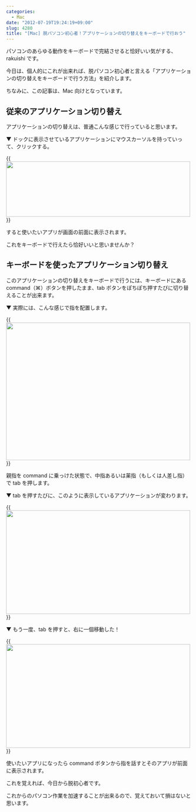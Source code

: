```yaml
---
categories:
  - Mac
date: "2012-07-19T19:24:19+09:00"
slug: 4280
title: "[Mac] 脱パソコン初心者！アプリケーションの切り替えをキーボードで行おう"
---
```


パソコンのあらゆる動作をキーボードで完結させると恰好いい気がする、rakuishi です。

今日は、個人的にこれが出来れば、脱パソコン初心者と言える「アプリケーションの切り替えをキーボードで行う方法」を紹介します。

ちなみに、この記事は、Mac 向けとなっています。

## 従来のアプリケーション切り替え

アプリケーションの切り替えは、普通こんな感じで行っていると思います。

▼ ドックに表示させているアプリケーションにマウスカーソルを持っていって、クリックする。

{{<img alt="" src="/images/2012/07/4280_1.png" width="500" height="150">}}

すると使いたいアプリが画面の前面に表示されます。

これをキーボードで行えたら恰好いいと思いませんか？

## キーボードを使ったアプリケーション切り替え

このアプリケーションの切り替えをキーボードで行うには、キーボードにある command（⌘）ボタンを押したまま、tab ボタンをぽちぽち押すたびに切り替えることが出来ます。

▼ 実際には、こんな感じで指を配置します。

{{<img alt="" src="/images/2012/07/4280_2.png" width="500" height="373">}}

親指を command に乗っけた状態で、中指あるいは薬指（もしくは人差し指）で tab を押します。

▼ tab を押すたびに、このように表示しているアプリケーションが変わります。

{{<img alt="" src="/images/2012/07/4280_3.png" width="500" height="281">}}

▼ もう一度、tab を押すと、右に一個移動した！

{{<img alt="" src="/images/2012/07/4280_4.png" width="500" height="281">}}

使いたいアプリになったら command ボタンから指を話すとそのアプリが前面に表示されます。

これを覚えれば、今日から脱初心者です。

これからのパソコン作業を加速することが出来るので、覚えておいて損はないと思います。
